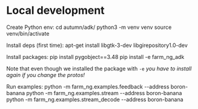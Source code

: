 
# Local development

Create Python env:
    cd autumn/adk/
    python3 -m venv venv
    source venv/bin/activate

Install deps (first time):
    apt-get install libgtk-3-dev libgirepository1.0-dev

Install packages:
    pip install pygobject==3.48
    pip install -e farm_ng_adk

Note that even though we installed the package with `-e` *you have to install again if you change the protos!*

Run examples:
    python -m farm_ng.examples.feedback --address boron-banana
    python -m farm_ng.examples.stream --address boron-banana
    python -m farm_ng.examples.stream_decode --address boron-banana
